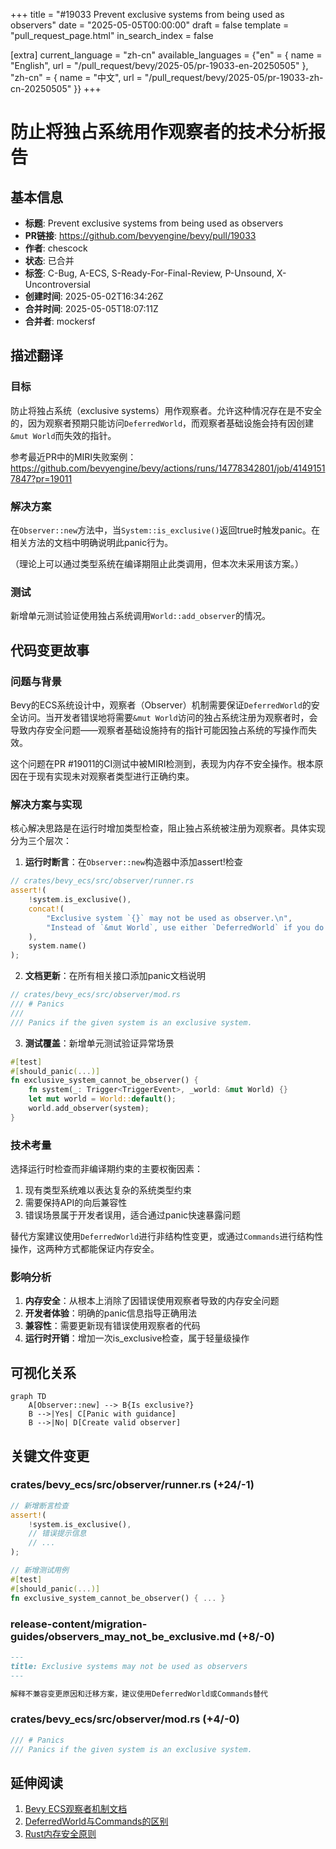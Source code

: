 +++
title = "#19033 Prevent exclusive systems from being used as observers"
date = "2025-05-05T00:00:00"
draft = false
template = "pull_request_page.html"
in_search_index = false

[extra]
current_language = "zh-cn"
available_languages = {"en" = { name = "English", url = "/pull_request/bevy/2025-05/pr-19033-en-20250505" }, "zh-cn" = { name = "中文", url = "/pull_request/bevy/2025-05/pr-19033-zh-cn-20250505" }}
+++

# 防止将独占系统用作观察者的技术分析报告

## 基本信息
- **标题**: Prevent exclusive systems from being used as observers
- **PR链接**: https://github.com/bevyengine/bevy/pull/19033
- **作者**: chescock
- **状态**: 已合并
- **标签**: C-Bug, A-ECS, S-Ready-For-Final-Review, P-Unsound, X-Uncontroversial
- **创建时间**: 2025-05-02T16:34:26Z
- **合并时间**: 2025-05-05T18:07:11Z
- **合并者**: mockersf

## 描述翻译
### 目标
防止将独占系统（exclusive systems）用作观察者。允许这种情况存在是不安全的，因为观察者预期只能访问`DeferredWorld`，而观察者基础设施会持有因创建`&mut World`而失效的指针。

参考最近PR中的MIRI失败案例：https://github.com/bevyengine/bevy/actions/runs/14778342801/job/41491517847?pr=19011

### 解决方案
在`Observer::new`方法中，当`System::is_exclusive()`返回true时触发panic。在相关方法的文档中明确说明此panic行为。

（理论上可以通过类型系统在编译期阻止此类调用，但本次未采用该方案。）

### 测试
新增单元测试验证使用独占系统调用`World::add_observer`的情况。

## 代码变更故事

### 问题与背景
Bevy的ECS系统设计中，观察者（Observer）机制需要保证`DeferredWorld`的安全访问。当开发者错误地将需要`&mut World`访问的独占系统注册为观察者时，会导致内存安全问题——观察者基础设施持有的指针可能因独占系统的写操作而失效。

这个问题在PR #19011的CI测试中被MIRI检测到，表现为内存不安全操作。根本原因在于现有实现未对观察者类型进行正确约束。

### 解决方案与实现
核心解决思路是在运行时增加类型检查，阻止独占系统被注册为观察者。具体实现分为三个层次：

1. **运行时断言**：在`Observer::new`构造器中添加assert!检查
```rust
// crates/bevy_ecs/src/observer/runner.rs
assert!(
    !system.is_exclusive(),
    concat!(
        "Exclusive system `{}` may not be used as observer.\n",
        "Instead of `&mut World`, use either `DeferredWorld` if you do not need structural changes, or `Commands` if you do."
    ),
    system.name()
);
```

2. **文档更新**：在所有相关接口添加panic文档说明
```rust
// crates/bevy_ecs/src/observer/mod.rs
/// # Panics
///
/// Panics if the given system is an exclusive system.
```

3. **测试覆盖**：新增单元测试验证异常场景
```rust
#[test]
#[should_panic(...)]
fn exclusive_system_cannot_be_observer() {
    fn system(_: Trigger<TriggerEvent>, _world: &mut World) {}
    let mut world = World::default();
    world.add_observer(system);
}
```

### 技术考量
选择运行时检查而非编译期约束的主要权衡因素：
1. 现有类型系统难以表达复杂的系统类型约束
2. 需要保持API的向后兼容性
3. 错误场景属于开发者误用，适合通过panic快速暴露问题

替代方案建议使用`DeferredWorld`进行非结构性变更，或通过`Commands`进行结构性操作，这两种方式都能保证内存安全。

### 影响分析
1. **内存安全**：从根本上消除了因错误使用观察者导致的内存安全问题
2. **开发者体验**：明确的panic信息指导正确用法
3. **兼容性**：需要更新现有错误使用观察者的代码
4. **运行时开销**：增加一次is_exclusive检查，属于轻量级操作

## 可视化关系
```mermaid
graph TD
    A[Observer::new] --> B{Is exclusive?}
    B -->|Yes| C[Panic with guidance]
    B -->|No| D[Create valid observer]
```

## 关键文件变更

### crates/bevy_ecs/src/observer/runner.rs (+24/-1)
```rust
// 新增断言检查
assert!(
    !system.is_exclusive(),
    // 错误提示信息
    // ...
);

// 新增测试用例
#[test]
#[should_panic(...)]
fn exclusive_system_cannot_be_observer() { ... }
```

### release-content/migration-guides/observers_may_not_be_exclusive.md (+8/-0)
```markdown
---
title: Exclusive systems may not be used as observers
---

解释不兼容变更原因和迁移方案，建议使用DeferredWorld或Commands替代
```

### crates/bevy_ecs/src/observer/mod.rs (+4/-0)
```rust
/// # Panics
/// Panics if the given system is an exclusive system.
```

## 延伸阅读
1. [Bevy ECS观察者机制文档](https://bevyengine.org/learn/ecs/observers/)
2. [DeferredWorld与Commands的区别](https://bevy-cheatbook.github.io/programming/deferred-vs-immediate.html)
3. [Rust内存安全原则](https://doc.rust-lang.org/nomicon/meet-safe-and-unsafe.html)